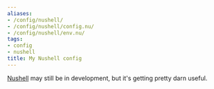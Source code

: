 ```yaml
---
aliases:
- /config/nushell/
- /config/nushell/config.nu/
- /config/nushell/env.nu/
tags:
- config
- nushell
title: My Nushell config
---
```


[Nushell](https://nushell.sh) may still be in development, but it's getting pretty darn useful.